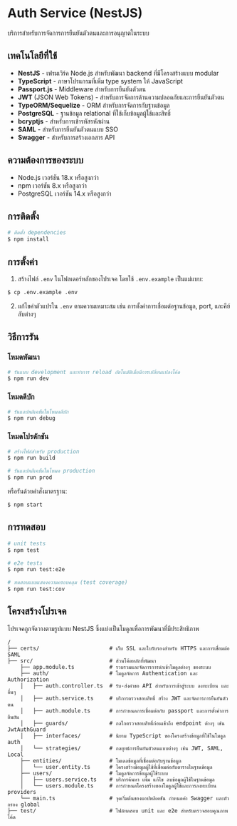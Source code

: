 # Auth Service (NestJS)

บริการสำหรับการจัดการการยืนยันตัวตนและการอนุญาตในระบบ

## เทคโนโลยีที่ใช้

- **NestJS** - เฟรมเวิร์ค Node.js สำหรับพัฒนา backend ที่มีโครงสร้างแบบ modular
- **TypeScript** - ภาษาโปรแกรมที่เพิ่ม type system ให้ JavaScript
- **Passport.js** - Middleware สำหรับการยืนยันตัวตน
- **JWT** (JSON Web Tokens) - สำหรับการจัดการด้านความปลอดภัยและการยืนยันตัวตน
- **TypeORM/Sequelize** - ORM สำหรับการจัดการกับฐานข้อมูล
- **PostgreSQL** - ฐานข้อมูล relational ที่ใช้เก็บข้อมูลผู้ใช้และสิทธิ์
- **bcryptjs** - สำหรับการเข้ารหัสรหัสผ่าน
- **SAML** - สำหรับการยืนยันตัวตนแบบ SSO
- **Swagger** - สำหรับการสร้างเอกสาร API

## ความต้องการของระบบ

- Node.js เวอร์ชัน 18.x หรือสูงกว่า
- npm เวอร์ชัน 8.x หรือสูงกว่า
- PostgreSQL เวอร์ชัน 14.x หรือสูงกว่า

## การติดตั้ง

```bash
# ติดตั้ง dependencies
$ npm install
```

## การตั้งค่า

1. สร้างไฟล์ `.env` ในโฟลเดอร์หลักของโปรเจค โดยใช้ `.env.example` เป็นแม่แบบ:

```bash
$ cp .env.example .env
```

2. แก้ไขค่าตัวแปรใน `.env` ตามความเหมาะสม เช่น การตั้งค่าการเชื่อมต่อฐานข้อมูล, port, และคีย์ลับต่างๆ

## วิธีการรัน

### โหมดพัฒนา

```bash
# รันแบบ development และทำการ reload อัตโนมัติเมื่อมีการเปลี่ยนแปลงโค้ด
$ npm run dev
```

### โหมดดีบัก

```bash
# รันแอปพลิเคชันในโหมดดีบัก
$ npm run debug
```

### โหมดโปรดักชัน

```bash
# สร้างไฟล์สำหรับ production
$ npm run build

# รันแอปพลิเคชันในโหมด production
$ npm run prod
```

หรือรันด้วยคำสั่งมาตรฐาน:

```bash
$ npm start
```

## การทดสอบ

```bash
# unit tests
$ npm test

# e2e tests
$ npm run test:e2e

# ทดสอบแบบแสดงความครอบคลุม (test coverage)
$ npm run test:cov
```

## โครงสร้างโปรเจค

โปรเจคถูกจัดวางตามรูปแบบ NestJS ซึ่งแบ่งเป็นโมดูลเพื่อการพัฒนาที่มีประสิทธิภาพ

```
/
├── certs/                      # เก็บ SSL และใบรับรองสำหรับ HTTPS และการเชื่อมต่อ SAML
├── src/                        # ส่วนโค้ดหลักที่พัฒนา
    ├── app.module.ts           # รวบรวมและจัดการการนำเข้าโมดูลต่างๆ ของระบบ
    ├── auth/                   # โมดูลจัดการ Authentication และ Authorization
    │   ├── auth.controller.ts  # รับ-ส่งคำขอ API สำหรับการเข้าสู่ระบบ ลงทะเบียน และอื่นๆ
    │   ├── auth.service.ts     # บริการตรวจสอบสิทธิ์ สร้าง JWT และจัดการการยืนยันตัวตน
    │   ├── auth.module.ts      # การกำหนดการเชื่อมต่อกับ passport และการตั้งค่าการยืนยัน
    │   ├── guards/             # กลไกตรวจสอบสิทธิ์ก่อนเข้าถึง endpoint ต่างๆ เช่น JwtAuthGuard
    │   ├── interfaces/         # นิยาม TypeScript ของโครงสร้างข้อมูลที่ใช้ในโมดูล auth
    │   └── strategies/         # กลยุทธ์การยืนยันตัวตนแบบต่างๆ เช่น JWT, SAML, Local
    ├── entities/               # โมเดลข้อมูลที่เชื่อมต่อกับฐานข้อมูล
    │   └── user.entity.ts      # โครงสร้างข้อมูลผู้ใช้ที่เชื่อมต่อกับตารางในฐานข้อมูล
    ├── users/                  # โมดูลจัดการข้อมูลผู้ใช้ระบบ
    │   ├── users.service.ts    # บริการค้นหา เพิ่ม แก้ไข ลบข้อมูลผู้ใช้ในฐานข้อมูล
    │   └── users.module.ts     # การกำหนดโครงสร้างของโมดูลผู้ใช้และการลงทะเบียน providers
    └── main.ts                 # จุดเริ่มต้นของแอปพลิเคชัน กำหนดค่า Swagger และตัวกรอง global
├── test/                       # ไฟล์ทดสอบ unit และ e2e สำหรับตรวจสอบคุณภาพโค้ด
```